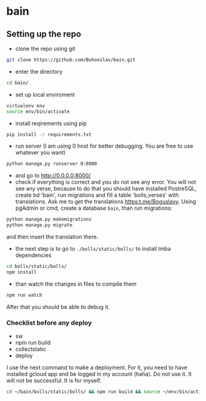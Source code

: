 # bain

## Setting up the repo

- clone the repo using git

```bash
git clone https://github.com/Bohooslav/bain.git
```

- enter the directory

```bash
cd bain/
```

- set up local enviroment

```bash
virtualenv env
source env/bin/activate
```

- install reqirements using pip

```bash
pip install -r requirements.txt
```

- run server (I am using 0 host for better debugging. You are free to use whatever you want)

```bash
python manage.py runserver 0:8000
```

- and go to <http://0.0.0.0:8000/>
- check if everything is correct and you do not see any error. You will not see any verse, because to do that you should have installed PostreSQL, create bd 'bain', run migrations and fill a table 'bolls_verses' with translations. Ask me to get the translations  <https:t.me/Boguslavv>. Using pgAdmin or cmd, create a database `bain`, than run migrations:

```bash
python manage.py makemigrations
python manage.py migrate
```

 and then insert the translation there.

- the next step is to go to `./bolls/static/bolls/` to install Imba dependencies

```bash
cd bolls/static/bolls/
npm install
```

- than watch the changes in files to compile them

```bash
npm run watch
```

After that you should be able to debug it.

### Checklist before any deploy
- sw
- npm run build
- collectstatic
- deploy

I use the next command to make a deployment. For it, you need to have installed gcloud app and be logged in my account (haha). Do not use it. It will not be successful. It is for myself.

```bash
cd ~/bain/bolls/static/bolls/ && npm run build && source ~/env/bin/activate && cd ~/bain && python manage.py collectstatic && cd ~/bain &&gcloud app deploy
```
